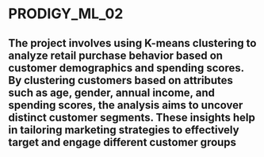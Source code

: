 # PRODIGY_ML_02
## The project involves using K-means clustering to analyze retail purchase behavior based on customer demographics and spending scores. By clustering customers based on attributes such as age, gender, annual income, and spending scores, the analysis aims to uncover distinct customer segments. These insights help in tailoring marketing strategies to effectively target and engage different customer groups
